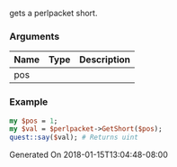 gets a perlpacket short.
### Arguments
**Name**|**Type**|**Description**
:---|:---|:---
pos||

### Example

```perl
my $pos = 1;
my $val = $perlpacket->GetShort($pos);
quest::say($val); # Returns uint
```


Generated On 2018-01-15T13:04:48-08:00